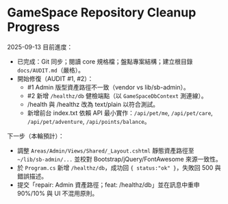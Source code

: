 # GameSpace Repository Cleanup Progress 
2025-09-13 目前進度：

- 已完成：Git 同步；閱讀 core 規格檔；盤點專案結構；建立根目錄 `docs/AUDIT.md`（嚴格）。
- 開始修復（AUDIT #1, #2）：
  - #1 Admin 版型資產路徑不一致（vendor vs lib/sb-admin）。
  - #2 新增 `/healthz/db` 健檢端點（以 `GameSpaceDbContext` 測連線）。
  - /health 與 /healthz 改為 text/plain 以符合測試。
  - 新增前台 index.txt 依賴 API 最小實作：`/api/pet/me`, `/api/pet/care`, `/api/pet/adventure`, `/api/points/balance`。

下一步（本輪預計）：
- 調整 `Areas/Admin/Views/Shared/_Layout.cshtml` 靜態資產路徑至 `~/lib/sb-admin/...` 並校對 Bootstrap/jQuery/FontAwesome 來源一致性。
- 於 `Program.cs` 新增 `/healthz/db`，成功回 `{ status:"ok" }`，失敗回 500 與錯誤描述。
- 提交「repair: Admin 資產路徑；feat: /healthz/db」並在訊息中重申 90%/10% 與 UI 不混用原則。
